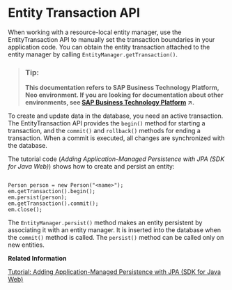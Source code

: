 <!-- loioe663d584bb571014a99af48717abd94a -->

# Entity Transaction API

When working with a resource-local entity manager, use the EntityTransaction API to manually set the transaction boundaries in your application code. You can obtain the entity transaction attached to the entity manager by calling `EntityManager.getTransaction()`.

> ### Tip:  
> **This documentation refers to SAP Business Technology Platform, Neo environment. If you are looking for documentation about other environments, see [SAP Business Technology Platform](https://help.sap.com/viewer/65de2977205c403bbc107264b8eccf4b/Cloud/en-US/6a2c1ab5a31b4ed9a2ce17a5329e1dd8.html "SAP Business Technology Platform (SAP BTP) is an integrated offering comprised of four technology portfolios: database and data management, application development and integration, analytics, and intelligent technologies. The platform offers users the ability to turn data into business value, compose end-to-end business processes, and build and extend SAP applications quickly.") :arrow_upper_right:.**

To create and update data in the database, you need an active transaction. The EntityTransaction API provides the `begin()` method for starting a transaction, and the `commit()` and `rollback()` methods for ending a transaction. When a commit is executed, all changes are synchronized with the database.



The tutorial code \(*Adding Application-Managed Persistence with JPA \(SDK for Java Web\)*\) shows how to create and persist an entity:

```

Person person = new Person("<name>");
em.getTransaction().begin();
em.persist(person); 
em.getTransaction().commit(); 
em.close();

```

The `EntityManager.persist()` method makes an entity persistent by associating it with an entity manager. It is inserted into the database when the `commit()` method is called. The `persist()` method can be called only on new entities.

**Related Information**  


[Tutorial: Adding Application-Managed Persistence with JPA \(SDK for Java Web\)](tutorial-adding-application-managed-persistence-with-jpa-sdk-for-java-web-e4aeacd.md#loioe4aeacd2bb5710148ee99255136d96a5 "Use JPA to apply application-managed persistence in a simple Java EE web application that manages a list of persons.")

